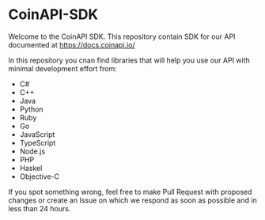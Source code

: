 # CoinAPI-SDK

Welcome to the CoinAPI SDK. This repository contain SDK for our API documented at https://docs.coinapi.io/ 

In this repository you cnan find libraries that will help you use our API with minimal development effort from:
 * C#
 * C++
 * Java
 * Python
 * Ruby
 * Go
 * JavaScript
 * TypeScript
 * Node.js
 * PHP
 * Haskel
 * Objective-C

If you spot something wrong, feel free to make Pull Request with proposed changes or create an Issue on which we respond as soon as possible and in less than 24 hours.
